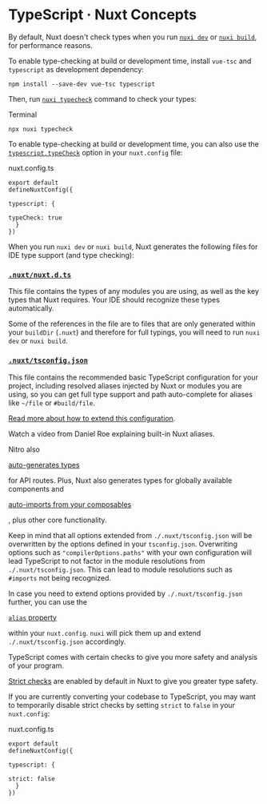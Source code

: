 # TypeScript · Nuxt Concepts
By default, Nuxt doesn't check types when you run [`nuxi dev`](https://nuxt.com/docs/api/commands/dev) or [`nuxi build`](https://nuxt.com/docs/api/commands/build), for performance reasons.

To enable type-checking at build or development time, install `vue-tsc` and `typescript` as development dependency:

```
npm install --save-dev vue-tsc typescript

```


Then, run [`nuxi typecheck`](https://nuxt.com/docs/api/commands/typecheck) command to check your types:

Terminal

```
npx nuxi typecheck

```


To enable type-checking at build or development time, you can also use the [`typescript.typeCheck`](about:/docs/api/nuxt-config#typecheck) option in your `nuxt.config` file:

nuxt.config.ts

```
export default 
defineNuxtConfig({
  
typescript: {
    
typeCheck: true
  }
})

```


When you run `nuxi dev` or `nuxi build`, Nuxt generates the following files for IDE type support (and type checking):

### [`.nuxt/nuxt.d.ts`](#nuxtnuxtdts)

This file contains the types of any modules you are using, as well as the key types that Nuxt requires. Your IDE should recognize these types automatically.

Some of the references in the file are to files that are only generated within your `buildDir` (`.nuxt`) and therefore for full typings, you will need to run `nuxi dev` or `nuxi build`.

### [`.nuxt/tsconfig.json`](#nuxttsconfigjson)

This file contains the recommended basic TypeScript configuration for your project, including resolved aliases injected by Nuxt or modules you are using, so you can get full type support and path auto-complete for aliases like `~/file` or `#build/file`.

[Read more about how to extend this configuration](https://nuxt.com/docs/guide/directory-structure/tsconfig).

Watch a video from Daniel Roe explaining built-in Nuxt aliases.

Nitro also

[auto-generates types](about:/docs/guide/concepts/server-engine#typed-api-routes)

for API routes. Plus, Nuxt also generates types for globally available components and

[auto-imports from your composables](https://nuxt.com/docs/guide/directory-structure/composables)

, plus other core functionality.

Keep in mind that all options extended from `./.nuxt/tsconfig.json` will be overwritten by the options defined in your `tsconfig.json`. Overwriting options such as `"compilerOptions.paths"` with your own configuration will lead TypeScript to not factor in the module resolutions from `./.nuxt/tsconfig.json`. This can lead to module resolutions such as `#imports` not being recognized.

In case you need to extend options provided by `./.nuxt/tsconfig.json` further, you can use the

[`alias` property](about:/docs/api/nuxt-config#alias)

within your `nuxt.config`. `nuxi` will pick them up and extend `./.nuxt/tsconfig.json` accordingly.

TypeScript comes with certain checks to give you more safety and analysis of your program.

[Strict checks](https://www.typescriptlang.org/docs/handbook/migrating-from-javascript.html#getting-stricter-checks) are enabled by default in Nuxt to give you greater type safety.

If you are currently converting your codebase to TypeScript, you may want to temporarily disable strict checks by setting `strict` to `false` in your `nuxt.config`:

nuxt.config.ts

```
export default 
defineNuxtConfig({
  
typescript: {
    
strict: false
  }
})

```
